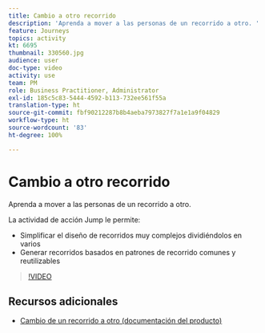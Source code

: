 ```yaml
---
title: Cambio a otro recorrido
description: 'Aprenda a mover a las personas de un recorrido a otro. '
feature: Journeys
topics: activity
kt: 6695
thumbnail: 330560.jpg
audience: user
doc-type: video
activity: use
team: PM
role: Business Practitioner, Administrator
exl-id: 185c5c83-5444-4592-b113-732ee561f55a
translation-type: ht
source-git-commit: fbf90212287b8b4aeba7973827f7a1e1a9f04829
workflow-type: ht
source-wordcount: '83'
ht-degree: 100%

---
```


# Cambio a otro recorrido

Aprenda a mover a las personas de un recorrido a otro.

La actividad de acción Jump le permite:

* Simplificar el diseño de recorridos muy complejos dividiéndolos en varios
* Generar recorridos basados en patrones de recorrido comunes y reutilizables

>[!VIDEO](https://video.tv.adobe.com/v/330560?quality=12)

## Recursos adicionales

* [Cambio de un recorrido a otro (documentación del producto)](https://experienceleague.adobe.com/docs/journeys/using/building-journeys/about-journey-building/action-activities/jump.html?lang=es#building-journeys)
